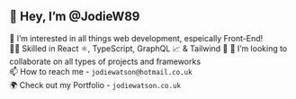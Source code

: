 ## 👋 Hey, I’m @JodieW89  
👀 I’m interested in all things web development, espeically Front-End!  
🥷🏻 Skilled in React ⚛️, TypeScript, GraphQL 📈 & Tailwind 🍃 
💞️ I’m looking to collaborate on all types of projects and frameworks  
📫 How to reach me - `jodiewatson@hotmail.co.uk`  
🌍 Check out my Portfolio - `jodiewatson.co.uk`  

<!---
JodieW89/JodieW89 is a ✨ special ✨ repository because its `README.md` (this file) appears on your GitHub profile.
You can click the Preview link to take a look at your changes.
--->
